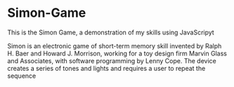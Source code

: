 # Simon-Game
This is the Simon Game, a demonstration of my skills using JavaScripyt



Simon is an electronic game of short-term memory skill invented by Ralph H. Baer and Howard J. Morrison,
working for a toy design firm Marvin Glass and Associates, 
with software programming by Lenny Cope. 
The device creates a series of tones and lights and requires a user to repeat the sequence
